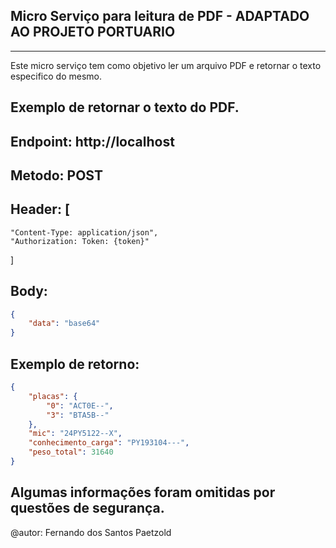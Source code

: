 ## Micro Serviço para leitura de PDF - ADAPTADO AO PROJETO PORTUARIO

----------------------------------------------------------------------------

Este micro serviço tem como objetivo ler um arquivo PDF e retornar o texto especifico do mesmo.

## Exemplo de retornar o texto do PDF.



## Endpoint: http://localhost
## Metodo: POST
## Header: [
    "Content-Type: application/json",
    "Authorization: Token: {token}"
]

## Body: 
```json
{
    "data": "base64"
}
```
## Exemplo de retorno:
```json
{
    "placas": {
        "0": "ACT0E--",
        "3": "BTA5B--"
    },
    "mic": "24PY5122--X",
    "conhecimento_carga": "PY193104---",
    "peso_total": 31640
}
```
## Algumas informações foram omitidas por questões de segurança.


@autor: Fernando dos Santos Paetzold


